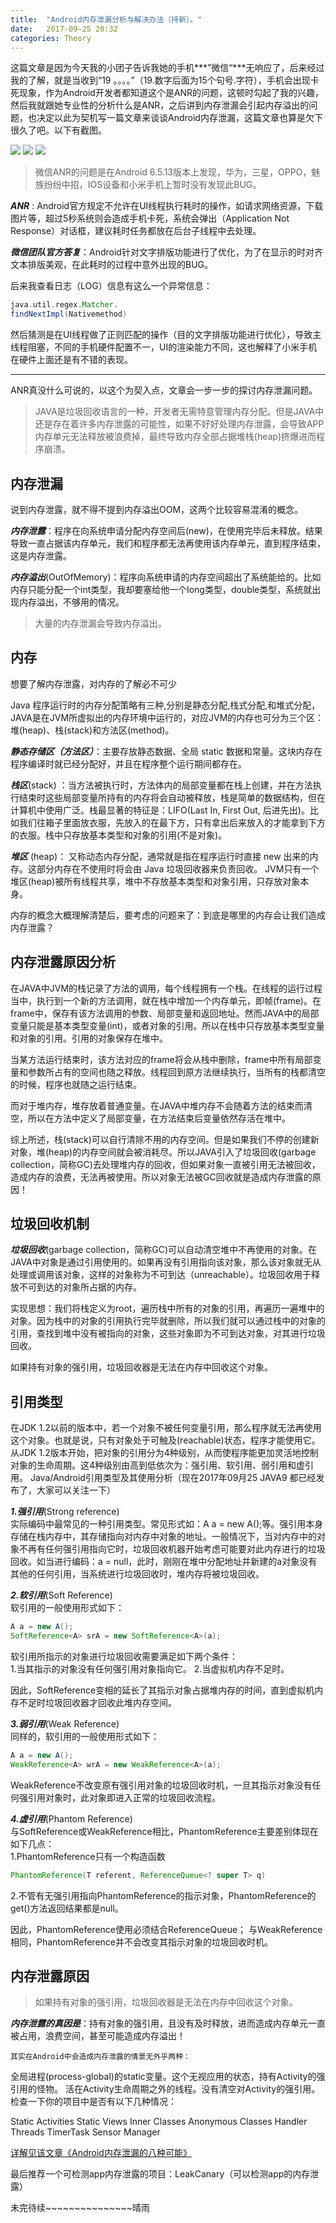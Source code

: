 ```yaml
---
title:  "Android内存泄漏分析与解决办法（持新）。"
date:   2017-09-25 20:32
categories: Theory
---
```


这篇文章是因为今天我的小团子告诉我她的手机***”微信“***无响应了，后来经过我的了解，就是当收到“19 。。。。”（19.数字后面为15个句号.字符），手机会出现卡死现象，作为Android开发者都知道这个是ANR的问题，这顿时勾起了我的兴趣，然后我就跟她专业性的分析什么是ANR，之后讲到内存泄漏会引起内存溢出的问题，也决定以此为契机写一篇文章来谈谈Android内存泄漏，这篇文章也算是欠下很久了吧。以下有截图。

![](https://github.com/qydq/qydq.github.io/blob/master/_res/screen/wechart_anr.jpg?raw=true)
![](https://github.com/qydq/qydq.github.io/blob/master/_res/screen/wechar_anr_version.jpg?raw=true)
![](https://github.com/qydq/qydq.github.io/blob/master/_res/screen/wechar_anr_news.jpg?raw=true)

>微信ANR的问题是在Android 6.5.13版本上发现，华为，三星，OPPO，魅族纷纷中招，IOS设备和小米手机上暂时没有发现此BUG。

***ANR*** : Android官方规定不允许在UI线程执行耗时的操作，如请求网络资源，下载图片等，超过5秒系统则会造成手机卡死，系统会弹出（Application Not Response）对话框，建议耗时任务都放在后台子线程中去处理。

***微信团队官方答复***：Android针对文字排版功能进行了优化，为了在显示的时对齐文本排版美观，在此耗时的过程中意外出现的BUG。

后来我查看日志（LOG）信息有这么一个异常信息：

```groovy
java.util.regex.Matcher.
findNextImpl(Nativemethod)
```
然后猜测是在UI线程做了正则匹配的操作（目的文字排版功能进行优化），导致主线程阻塞，不同的手机硬件配置不一，UI的渲染能力不同，这也解释了小米手机在硬件上面还是有不错的表现。  

***

ANR真没什么可说的，以这个为契入点，文章会一步一步的探讨内存泄漏问题。

>JAVA是垃圾回收语言的一种，开发者无需特意管理内存分配。但是JAVA中还是存在着许多内存泄露的可能性，如果不好好处理内存泄露，会导致APP内存单元无法释放被浪费掉，最终导致内存全部占据堆栈(heap)挤爆进而程序崩溃。

## 内存泄漏

说到内存泄露，就不得不提到内存溢出OOM，这两个比较容易混淆的概念。  

***内存泄露***：程序在向系统申请分配内存空间后(new)，在使用完毕后未释放。结果导致一直占据该内存单元，我们和程序都无法再使用该内存单元，直到程序结束，这是内存泄露。  

***内存溢出***(OutOfMemory)：程序向系统申请的内存空间超出了系统能给的。比如内存只能分配一个int类型，我却要塞给他一个long类型，double类型，系统就出现内存溢出，不够用的情况。  

>大量的内存泄漏会导致内存溢出。

## 内存

想要了解内存泄露，对内存的了解必不可少

Java 程序运行时的内存分配策略有三种,分别是静态分配,栈式分配,和堆式分配，JAVA是在JVM所虚拟出的内存环境中运行的，对应JVM的内存也可分为三个区：堆(heap)、栈(stack)和方法区(method)。

***静态存储区（方法区）***：主要存放静态数据、全局 static 数据和常量。这块内存在程序编译时就已经分配好，并且在程序整个运行期间都存在。 

***栈区***(stack) ：当方法被执行时，方法体内的局部变量都在栈上创建，并在方法执行结束时这些局部变量所持有的内存将会自动被释放，栈是简单的数据结构，但在计算机中使用广泛。栈最显著的特征是：LIFO(Last In, First Out, 后进先出)。比如我们往箱子里面放衣服，先放入的在最下方，只有拿出后来放入的才能拿到下方的衣服。栈中只存放基本类型和对象的引用(不是对象)。

***堆区*** (heap)： 又称动态内存分配，通常就是指在程序运行时直接 new 出来的内存。这部分内存在不使用时将会由 Java 垃圾回收器来负责回收。 JVM只有一个堆区(heap)被所有线程共享，堆中不存放基本类型和对象引用，只存放对象本身。

内存的概念大概理解清楚后，要考虑的问题来了：到底是哪里的内存会让我们造成内存泄露？

## 内存泄露原因分析

在JAVA中JVM的栈记录了方法的调用，每个线程拥有一个栈。在线程的运行过程当中，执行到一个新的方法调用，就在栈中增加一个内存单元，即帧(frame)。在frame中，保存有该方法调用的参数、局部变量和返回地址。然而JAVA中的局部变量只能是基本类型变量(int)，或者对象的引用。所以在栈中只存放基本类型变量和对象的引用。引用的对象保存在堆中。

当某方法运行结束时，该方法对应的frame将会从栈中删除，frame中所有局部变量和参数所占有的空间也随之释放。线程回到原方法继续执行，当所有的栈都清空的时候，程序也就随之运行结束。

而对于堆内存，堆存放着普通变量。在JAVA中堆内存不会随着方法的结束而清空，所以在方法中定义了局部变量，在方法结束后变量依然存活在堆中。

综上所述，栈(stack)可以自行清除不用的内存空间。但是如果我们不停的创建新对象，堆(heap)的内存空间就会被消耗尽。所以JAVA引入了垃圾回收(garbage collection，简称GC)去处理堆内存的回收，但如果对象一直被引用无法被回收，造成内存的浪费，无法再被使用。所以对象无法被GC回收就是造成内存泄露的原因！

## 垃圾回收机制

***垃圾回收***(garbage collection，简称GC)可以自动清空堆中不再使用的对象。在JAVA中对象是通过引用使用的。如果再没有引用指向该对象，那么该对象就无从处理或调用该对象，这样的对象称为不可到达（unreachable）。垃圾回收用于释放不可到达的对象所占据的内存。

实现思想：我们将栈定义为root，遍历栈中所有的对象的引用，再遍历一遍堆中的对象。因为栈中的对象的引用执行完毕就删除，所以我们就可以通过栈中的对象的引用，查找到堆中没有被指向的对象，这些对象即为不可到达对象，对其进行垃圾回收。

如果持有对象的强引用，垃圾回收器是无法在内存中回收这个对象。

## 引用类型

在JDK 1.2以前的版本中，若一个对象不被任何变量引用，那么程序就无法再使用这个对象。也就是说，只有对象处于可触及(reachable)状态，程序才能使用它。从JDK 1.2版本开始，把对象的引用分为4种级别，从而使程序能更加灵活地控制对象的生命周期。这4种级别由高到低依次为：强引用、软引用、弱引用和虚引用。
Java/Android引用类型及其使用分析（现在2017年09月25 JAVA9 都已经发布了，大家可以关注一下）

***1.强引用***(Strong reference)<br>
实际编码中最常见的一种引用类型。常见形式如：A a = new A();等。强引用本身存储在栈内存中，其存储指向对内存中对象的地址。一般情况下，当对内存中的对象不再有任何强引用指向它时，垃圾回收机器开始考虑可能要对此内存进行的垃圾回收。如当进行编码：a = null，此时，刚刚在堆中分配地址并新建的a对象没有其他的任何引用，当系统进行垃圾回收时，堆内存将被垃圾回收。

***2.软引用***(Soft Reference)<br>
软引用的一般使用形式如下：
```groovy
A a = new A();
SoftReference<A> srA = new SoftReference<A>(a);
```
软引用所指示的对象进行垃圾回收需要满足如下两个条件：<br>
1.当其指示的对象没有任何强引用对象指向它。
2.当虚拟机内存不足时。  

因此，SoftReference变相的延长了其指示对象占据堆内存的时间，直到虚拟机内存不足时垃圾回收器才回收此堆内存空间。

***3.弱引用***(Weak Reference)<br>
同样的，软引用的一般使用形式如下：
```groovy
A a = new A();
WeakReference<A> wrA = new WeakReference<A>(a);
```
WeakReference不改变原有强引用对象的垃圾回收时机，一旦其指示对象没有任何强引用对象时，此对象即进入正常的垃圾回收流程。

***4.虚引用***(Phantom Reference)<br>
与SoftReference或WeakReference相比，PhantomReference主要差别体现在如下几点：<br>
1.PhantomReference只有一个构造函数
```groovy
PhantomReference(T referent, ReferenceQueue<? super T> q)
```
2.不管有无强引用指向PhantomReference的指示对象，PhantomReference的get()方法返回结果都是null。

因此，PhantomReference使用必须结合ReferenceQueue；
与WeakReference相同，PhantomReference并不会改变其指示对象的垃圾回收时机。

## 内存泄露原因

>如果持有对象的强引用，垃圾回收器是无法在内存中回收这个对象。

***内存泄露的真因是***：持有对象的强引用，且没有及时释放，进而造成内存单元一直被占用，浪费空间，甚至可能造成内存溢出！

`其实在Android中会造成内存泄露的情景无外乎两种：`

全局进程(process-global)的static变量。这个无视应用的状态，持有Activity的强引用的怪物。
活在Activity生命周期之外的线程。没有清空对Activity的强引用。
检查一下你的项目中是否有以下几种情况：

Static Activities
Static Views
Inner Classes
Anonymous Classes
Handler
Threads
TimerTask
Sensor Manager

[详解见该文章《Android内存泄漏的八种可能》
](http://www.jianshu.com/p/ac00e370f83d?hmsr=toutiao.io&utm_medium=toutiao.io&utm_source=toutiao.io)

最后推荐一个可检测app内存泄露的项目：LeakCanary（可以检测app的内存泄露）


未完待续~~~~~~~~~~~~~~~晴雨   



